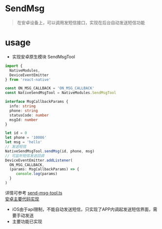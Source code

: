 # SendMsg
> 在安卓设备上，可以调用发短信接口，实现在后台自动发送短信功能

# usage
- 实现安卓原生模块 SendMsgTool
```typescript
import {
  NativeModules,
  DeviceEventEmitter
} from 'react-native'

const ON_MSG_CALLBACK = 'ON_MSG_CALLBACK'
const NativeSendMsgTool = NativeModules.SendMsgTool

interface MsgCallbackParams {
  info: string
  phone: string
  statusCode: number
  msgId: number
}

let id = 0
let phone = '10086'
let msg = 'hello'
// 发送短信
NativeSendMsgTool.sendMsg(id, phone, msg)
// 可监听短信发送回调
DeviceEventEmitter.addListener(
  ON_MSG_CALLBACK,
  (params: MsgCallbackParams) => {
     console.log(params)
  }
)
```
详情可参考 [send-msg-tool.ts](https://github.com/linjiajian999/SendMsg/blob/master/src/send-msg-tool/index.ts)  
[安卓主要代码实现](https://github.com/linjiajian999/SendMsg/blob/master/android/app/src/main/java/com/facebook/react/modules/SendMsgTool/SendMsgTool.java)
- iOS由于api限制，不能自动发送短信，只实现了APP内调起发送短信界面，需要手动发送
- 主要功能已实现
